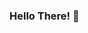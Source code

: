 ### Hello There! 🙌

<!--
**BrunoRossiCarmo/BrunoRossiCarmo** is a ✨ _special_ ✨ repository because its `README.md` (this file) appears on your GitHub profile.

I'm a **Biomedical Informatics** student of University of São Paulo - FMRP. Basically, you would think that name "Biomedical Informatics" doesn't make any sense at all, but trust me, biomedical information and data science aren't as far apart as you probably thought...
If you want to know more about my course, here's his page: [Biomedica Informatics - USP]https://ibm.fmrp.usp.br/

Exclusively, I'm working with Bioinformatics (*Computational Biology*), that the key objective here is study all the information about the omics areas, like:
1. *Genomics 🧬
2. *Transcriptomics 🧪
3. *Proteomics 🔬
4. *Epigenomics ⚗️
5. *And much more stuff...

**About Me:**
- 🔭 I’m currently working on a series of training analysis focus on Transcriptomics;
- 🌱 I’m currently learning about Biochemistry, Cancer Biology, Molecular Biology, R Data Analysis for Bioinformatics and BioPython;
- 🤔 I’m looking for help with anything possible ;D
- ⚡ Fun fact: I've working with computation all these years, but I prefer Biology than Computation  :P 

**My Works:**
1. Bioinformatics studies: [BioInformaticXs](https://github.com/BrunoRossiCarmo/BioInformaticXs)
2. Biomechanic studies: [BioMechanic](https://github.com/BrunoRossiCarmo/Bio-mechanic-Modeling-Tissues-Strain-Representation)
3. Data Structure studies: [Data Structure](https://github.com/BrunoRossiCarmo/Deque_Data_Structure-AED)
4. R Data Analysis studies: [R](https://github.com/BrunoRossiCarmo/R-Language-Study-Case-)

**How to find me:**
1. 🤵 LinkedIn: [Bruno Rossi Carmo](https://www.linkedin.com/in/bruno-rossi-carmo/) 
2. 🧬CV Lattes: [Bruno Rossi Carmp](buscatextual.cnpq.br/buscatextual/visualizacv.do?id=K2473505Y5)
3. 🧪FAPESP: [Bruno Rossi Carmp](https://bv.fapesp.br/pt/pesquisador/705436/bruno-rossi-carmo/)

>So I am just sitting and waiting, listening, 
>and if something exciting comes, I just jump in.
-George Gamow.
